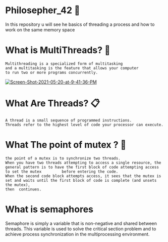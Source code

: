 # Philosepher_42  :tada:
In this repository u will see he basics of threading a process and how to work on the same memory space

# What is MultiThreads? 🧵

    Multithreading is a specialized form of multitasking
    and a multitasking is the feature that allows your computer 
    to run two or more programs concurrently.
    
    
<a href="https://ibb.co/G2DdpGx"><img src="https://i.ibb.co/BZJf3vz/Screen-Shot-2021-05-20-at-9-41-36-PM.png" alt="Screen-Shot-2021-05-20-at-9-41-36-PM" border="0"></a><br />
    
 # What Are Threads? :clipboard:	
    A thread is a small sequence of programmed instructions.
    Threads refer to the highest level of code your processor can execute.
  
# What The point of mutex ? :dart:	

    the point of a mutex is to synchronize two threads. 
    When you have two threads attempting to access a single resource, the general pattern is to have the first block of code attempting access to set the mutex         before entering the code. 
    When the second code block attempts access, it sees that the mutex is set and waits until the first block of code is complete (and unsets the mutex),
    then  continues.
 
 # What is semaphores
 
   Semaphore is simply a variable that is non-negative and shared between threads. 
   This variable is used to solve the critical section problem and to achieve process synchronization in the multiprocessing environment. 
